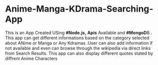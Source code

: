 ﻿# Anime-Manga-KDrama-Searching-App
This is an App Created USing 
**#Node.js,** 
**Apis** Available and 
**#MongoD**B . 
This app can get different informations based on the category selected about ANime or Manga or Any Kdramas .User can also add information if not available and even can browse through the wikipedia via direct links from Search Results. This app can also display different quotes stated by diffrent Anime Characters
